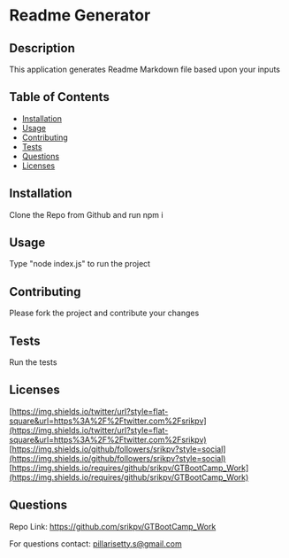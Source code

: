 # Readme Generator

## Description

This application generates Readme Markdown file based upon your inputs

## Table of Contents

* [Installation](#installation)
* [Usage](#usage)
* [Contributing](#contributing)
* [Tests](#tests)
* [Questions](#questions)
* [Licenses](#licenses)

## Installation

Clone the Repo from Github and run npm i

## Usage

Type "node index.js" to run the project

## Contributing

Please fork the project and contribute your changes

## Tests

Run the tests

## Licenses

[https://img.shields.io/twitter/url?style=flat-square&url=https%3A%2F%2Ftwitter.com%2Fsrikpv](https://img.shields.io/twitter/url?style=flat-square&url=https%3A%2F%2Ftwitter.com%2Fsrikpv)
[https://img.shields.io/github/followers/srikpv?style=social](https://img.shields.io/github/followers/srikpv?style=social)
[https://img.shields.io/requires/github/srikpv/GTBootCamp_Work](https://img.shields.io/requires/github/srikpv/GTBootCamp_Work)

## Questions

Repo Link: https://github.com/srikpv/GTBootCamp_Work

For questions contact: pillarisetty.s@gmail.com

